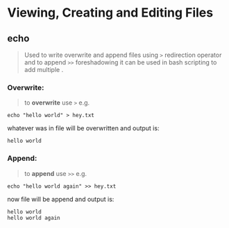 
# Viewing, Creating and Editing Files

## echo

> Used to write overwrite and append files using `>` redirection operator and to append `>>` foreshadowing  it can be used in bash scripting to add multiple .

### Overwrite:

> to **overwrite** use `>` e.g. 

```
echo "hello world" > hey.txt
```

whatever was in file will be overwritten and output is:

```
hello world
```

### Append:

> to **append** use `>>` e.g.


```
echo "hello world again" >> hey.txt
```

now file will be append and output is:

```
hello world
hello world again
```





